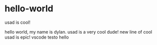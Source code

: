 # hello-world
usad is cool!

hello world, my name is dylan. usad is a very cool dude!
new line of cool usad is epic!
vscode testo hello